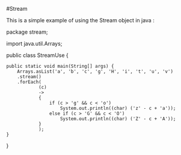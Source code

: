 #Stream

This is a simple example of using the Stream object in java :

package stream;

import java.util.Arrays;

public class StreamUse {

	public static void main(String[] args) {
		Arrays.asList('a', 'b', 'c', 'g', 'H', 'i', 't', 'u', 'v')
		.stream()
		.forEach(
				(c) 
				-> 
				{
					if (c > 'g' && c < 'o')
						System.out.println((char) ('z' - c + 'a'));
					else if (c > 'G' && c < 'O')
						System.out.println((char) ('Z' - c + 'A'));
				}
				);
	}
}


